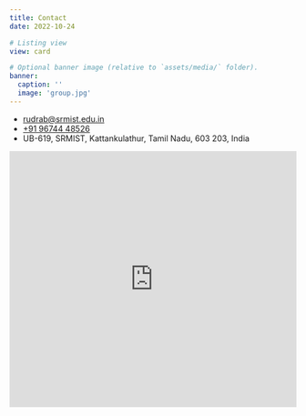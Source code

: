 ```yaml
---
title: Contact
date: 2022-10-24

# Listing view
view: card

# Optional banner image (relative to `assets/media/` folder).
banner:
  caption: ''
  image: 'group.jpg'
---
```

<ul class="fa-ul">
  <li><span class="fa-li"><i class="fa-solid fa-square-envelope"></i></span><a
  href="mailto:rudrab@srmist.edu.in", target="_blank">rudrab@srmist.edu.in</a></li>
  <li><span class="fa-li"><i class="fa-solid fa-square-phone"></i></span><a href="tel:+919674448326", target="_blank">+91 96744 48526</a></li>
  <li><span class="fa-li"><i class="fa-solid fa-address-card"></i></span>UB-619, SRMIST, Kattankulathur, Tamil Nadu, 603 203, India</li>
</ul>
<iframe src="https://www.google.com/maps/embed?pb=!1m18!1m12!1m3!1d579.87450445266!2d80.04173757784108!3d12.823811947358436!2m3!1f0!2f0!3f0!3m2!1i1024!2i768!4f13.1!3m3!1m2!1s0x3a52f7c9ca0f6881%3A0x26703432fac2b2c1!2sDepartment%20of%20physics%20and%20nano%20technology!5e0!3m2!1sen!2sin!4v1721159022016!5m2!1sen!2sin" width="100%" height="450" style="border:0;" allowfullscreen="" loading="lazy" referrerpolicy="no-referrer-when-downgrade"></iframe>
